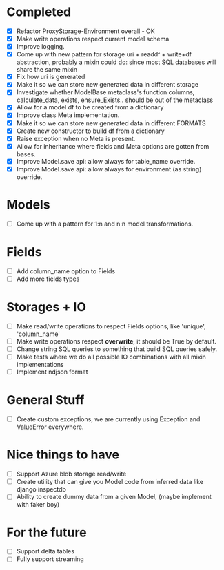 # Completed
- [x] Refactor ProxyStorage-Environment overall - OK
- [x] Make write operations respect current model schema
- [x] Improve logging.
- [x] Come up with new pattern for storage uri + readdf + write+df abstraction, probably a mixin
  could do: since most SQL databases
  will share the same mixin
- [x] Fix how uri is generated
- [x] Make it so we can store new generated data in different storage
- [x] Investigate whether ModelBase metaclass's function columns, calculate_data, exists,
  ensure_Exists.. should be out of the metaclass
- [x] Allow for a model df to be created from a dictionary
- [x] Improve class Meta implementation.
- [x] Make it so we can store new generated data in different FORMATS
- [x] Create new constructor to build df from a dictionary
- [x] Raise exception when no Meta is present.
- [x] Allow for inheritance where fields and Meta options are gotten from bases.
- [x] Improve Model.save api: allow always for table_name override.
- [x] Improve Model.save api: allow always for environment (as string) override.

# Models
- [ ] Come up with a pattern for 1:n and n:n model transformations.

# Fields
- [ ] Add column_name option to Fields
- [ ] Add more fields types

# Storages + IO
- [ ] Make read/write operations to respect Fields options, like 'unique', 'column_name'
- [ ] Make write operations respect __overwrite__, it should be True by default.
- [ ] Change string SQL queries to something that build SQL queries safely.
- [ ] Make tests where we do all possible IO combinations with all mixin implementations
- [ ] Implement ndjson format

# General Stuff
- [ ] Create custom exceptions, we are currently using Exception and ValueError everywhere. 

# Nice things to have
- [ ] Support Azure blob storage read/write
- [ ] Create utility that can give you Model code from inferred data like django inspectdb
- [ ] Ability to create dummy data from a given Model, (maybe implement with faker boy)

# For the future
- [ ] Support delta tables
- [ ] Fully support streaming
